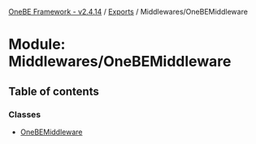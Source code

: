 [OneBE Framework - v2.4.14](../README.md) / [Exports](../modules.md) / Middlewares/OneBEMiddleware

# Module: Middlewares/OneBEMiddleware

## Table of contents

### Classes

- [OneBEMiddleware](../classes/Middlewares_OneBEMiddleware.OneBEMiddleware.md)
